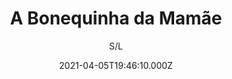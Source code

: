 ---
id: '03eabe96-507c-4b04-a652-e2557c09572d'
type: 'movie' # Filme, Série, Anime
title: "A Bonequinha da Mamãe"
synopsis: ["Imbuída por um espírito maligno, uma boneca é a responsável por acontecimentos misteriosos e assassinatos violentos e sangrentos que tiram o sono de quem convive ao seu lado.",
]
originalTitle: "A Bonequinha da Mamãe"
date: '2021-04-05T19:46:10.000Z'
update: '2021-04-05T19:46:10.000Z'
releaseDate: '2017-04-05T03:00:00.000Z'
imdb:
  rating: '6.9' # 8.5
  id: '' # tt0470752
duration: '1h 25 Min'
trailer:
  urls: [
    'RB3CLaif9mw',
  ]
tags: ['1080p']
genre: ['Comédia', 'Terror'] #
quality: 'WEB-DL' # BluRay, WEB-DL, HDTV, WEB-DL4K, WEB-DLe
format: 'Mkv' # MKV, MP4, TS
audio: 'Português' # Dublado, Legendado, Dual Audio, Dub & Leg
subtitle: 'S/L' # Português, inglês,
size: '5.15 GB' # 4.8 GB
audioQuality: 10
videoQuality: 10
directors: []
#  - name: 'Lana Wachowski'
#    image: ''
#  - name: 'Lilly Wachowski'
#    image: ''
cast: []
#  - name: 'Keanu Reeves'
#    image: ''
#    characterName: 'Neo'
writers: []
#  - name: ''
#    image: ''
maturityRating:
  age: '' # L , 10, 12, 14, 16, 18
  topics: [''] # Violence, Illegal drugs, Inappropriate Language, Legal Drugs, Sexual Content, Extreme Violence
###########################################
download:
  
  - url: 'magnet:?xt=urn:btih:51b72fa2c217b8dc48207531c2112af7158840c1&dn=Filme.B.A.Bonequinha.da.Mamae.2017.1080p.AMZN.WEB-DL.DDP2.0.H.264-LAPUMiA.mkv&tr=udp%3a%2f%2ftracker.opentrackr.org%3a1337%2fannounce&tr=udp%3a%2f%2ftracker.openbittorrent.com%3a80%2fannounce&tr=udp%3a%2f%2ftracker.trackerfix.com%3a80%2fannounce&tr=udp%3a%2f%2ftracker.coppersurfer.tk%3a6969%2fannounce&tr=udp%3a%2f%2ftracker.leechers-paradise.org%3a6969%2fannounce&tr=udp%3a%2f%2feddie4.nl%3a6969%2fannounce&tr=udp%3a%2f%2fp4p.arenabg.com%3a1337%2fannounce&tr=udp%3a%2f%2fexplodie.org%3a6969%2fannounce&tr=udp%3a%2f%2fzer0day.ch%3a1337%2fannounce'
    resolution: '1080p' # 720p, 1080p, 4K,
    audio: 'Dual Áudio' # Dublado, Legendado, Dual Audio
    size: '' # 4.8 GB
    quality: '' # BluRay, WEB-DL
    format: '' # MKV
images:
  cover: '/assets/movies/a-bonequinha-da-mamae.jpg'
  background: '/assets/movies/'
---